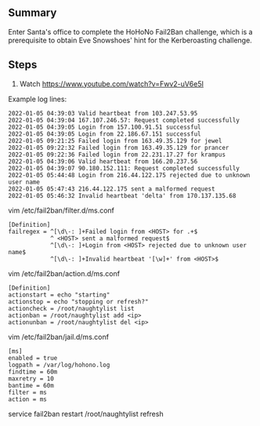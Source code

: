 ## Summary
Enter Santa's office to complete the HoHoNo Fail2Ban challenge, which is a prerequisite to obtain Eve Snowshoes' hint for the Kerberoasting challenge.

## Steps
1. Watch https://www.youtube.com/watch?v=Fwv2-uV6e5I


Example log lines:
```
2022-01-05 04:39:03 Valid heartbeat from 103.247.53.95
2022-01-05 04:39:04 167.107.246.57: Request completed successfully
2022-01-05 04:39:05 Login from 157.100.91.51 successful
2022-01-05 04:39:05 Login from 22.186.67.151 successful
2022-01-05 09:21:25 Failed login from 163.49.35.129 for jewel
2022-01-05 09:22:32 Failed login from 163.49.35.129 for prancer
2022-01-05 09:22:36 Failed login from 22.231.17.27 for krampus
2022-01-05 04:39:06 Valid heartbeat from 166.20.237.56
2022-01-05 04:39:07 90.180.152.111: Request completed successfully
2022-01-05 05:44:48 Login from 216.44.122.175 rejected due to unknown user name
2022-01-05 05:47:43 216.44.122.175 sent a malformed request
2022-01-05 05:46:32 Invalid heartbeat 'delta' from 170.137.135.68
```

vim /etc/fail2ban/filter.d/ms.conf
```
[Definition]
failregex = ^[\d\-: ]+Failed login from <HOST> for .+$
            ^ <HOST> sent a malformed request$
            ^[\d\-: ]+Login from <HOST> rejected due to unknown user name$
            ^[\d\-: ]+Invalid heartbeat '[\w]+' from <HOST>$
```

vim /etc/fail2ban/action.d/ms.conf
```
[Definition]
actionstart = echo "starting"
actionstop = echo "stopping or refresh?"
actioncheck = /root/naughtylist list
actionban = /root/naughtylist add <ip>
actionunban = /root/naughtylist del <ip>
```

vim /etc/fail2ban/jail.d/ms.conf
```
[ms]
enabled = true
logpath = /var/log/hohono.log
findtime = 60m
maxretry = 10
bantime = 60m
filter = ms
action = ms
```

service fail2ban restart
/root/naughtylist refresh
